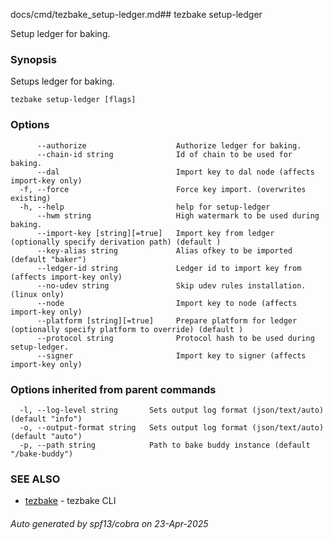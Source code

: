 docs/cmd/tezbake_setup-ledger.md## tezbake setup-ledger

Setup ledger for baking.

### Synopsis

Setups ledger for baking.

```
tezbake setup-ledger [flags]
```

### Options

```
      --authorize                    Authorize ledger for baking.
      --chain-id string              Id of chain to be used for baking.
      --dal                          Import key to dal node (affects import-key only)
  -f, --force                        Force key import. (overwrites existing)
  -h, --help                         help for setup-ledger
      --hwm string                   High watermark to be used during baking.
      --import-key [string][=true]   Import key from ledger (optionally specify derivation path) (default )
      --key-alias string             Alias ofkey to be imported (default "baker")
      --ledger-id string             Ledger id to import key from (affects import-key only)
      --no-udev string               Skip udev rules installation. (linux only)
      --node                         Import key to node (affects import-key only)
      --platform [string][=true]     Prepare platform for ledger (optionally specify platform to override) (default )
      --protocol string              Protocol hash to be used during setup-ledger.
      --signer                       Import key to signer (affects import-key only)
```

### Options inherited from parent commands

```
  -l, --log-level string       Sets output log format (json/text/auto) (default "info")
  -o, --output-format string   Sets output log format (json/text/auto) (default "auto")
  -p, --path string            Path to bake buddy instance (default "/bake-buddy")
```

### SEE ALSO

* [tezbake](/tezbake/reference/cmd/tezbake)	 - tezbake CLI

###### Auto generated by spf13/cobra on 23-Apr-2025
